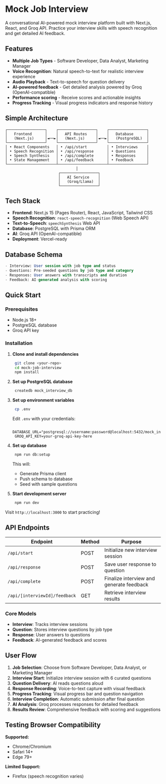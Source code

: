 # Mock Job Interview

A conversational AI-powered mock interview platform built with Next.js, React, and Groq API. Practice your interview skills with speech recognition and get detailed AI feedback.

## Features

- **Multiple Job Types** - Software Developer, Data Analyst, Marketing Manager
- **Voice Recognition**: Natural speech-to-text for realistic interview experience
- **Audio Playback** - Text-to-speech for question delivery
- **AI-powered feedback** - Get detailed analysis powered by Groq (OpenAI-compatible)
- **Performance scoring** - Receive scores and actionable insights
- **Progress Tracking** - Visual progress indicators and response history

## Simple Architecture

```
┌─────────────────┐    ┌─────────────────┐    ┌─────────────────┐
│   Frontend      │    │   API Routes    │    │   Database      │
│   (Next.js)     │◄──►│   (Next.js)     │◄──►│   (PostgreSQL)  │
└─────────────────┘    └─────────────────┘    └─────────────────┘
│ • React Components   │ • /api/start         │ • Interviews    │
│ • Speech Recognition │ • /api/response      │ • Questions     │
│ • Speech Synthesis   │ • /api/complete      │ • Responses     │
│ • State Management   │ • /api/feedback      │ • Feedback      │
└──────────────────────┴──────────────────────┴─────────────────┘
                                │
                        ┌─────────────────┐
                        │   AI Service    │
                        │   (Groq/Llama)  │
                        └─────────────────┘
```

## Tech Stack

- **Frontend**: Next.js 15 (Pages Router), React, JavaScript, Tailwind CSS
- **Speech Recognition**: `react-speech-recognition` (Web Speech API)
- **Text-to-Speech**: `speechSynthesis` Web API
- **Database**: PostgreSQL with Prisma ORM
- **AI**: Groq API (OpenAI-compatible)
- **Deployment**: Vercel-ready

## Database Schema

```sql
- Interview: User session with job type and status
- Questions: Pre-seeded questions by job type and category
- Responses: User answers with transcripts and duration
- Feedback: AI-generated analysis with scoring
```

## Quick Start

### Prerequisites

- Node.js 18+ 
- PostgreSQL database
- Groq API key

### Installation

1. **Clone and install dependencies**
   ```bash
    git clone <your-repo>
    cd mock-job-interview
    npm install
   ```

2. **Set up PostgreSQL database**
   ```bash
    createdb mock_interview_db
   ```

3. **Set up environment variables**
   ```bash
    cp .env
   ```

   Edit `.env` with your credentials:
   ```env
    DATABASE_URL="postgresql://username:password@localhost:5432/mock_interview_db"
    GROQ_API_KEY=your-groq-api-key-here
   ```

4. **Set up database**
   ```bash
    npm run db:setup 
   ```

   This will:
   - Generate Prisma client
   - Push schema to database
   - Seed with sample questions

5. **Start development server**
   ```bash
    npm run dev
   ```

Visit `http://localhost:3000` to start practicing!

## API Endpoints

| Endpoint | Method | Purpose |
|----------|--------|---------|
| `/api/start` | POST | Initialize new interview session |
| `/api/response` | POST | Save user response to question |
| `/api/complete` | POST | Finalize interview and generate feedback |
| `/api/[interviewId]/feedback` | GET | Retrieve interview results |

### Core Models

- **Interview**: Tracks interview sessions
- **Question**: Stores interview questions by job type
- **Response**: User answers to questions
- **Feedback**: AI-generated feedback and scores

## User Flow

1. **Job Selection**: Choose from Software Developer, Data Analyst, or Marketing Manager
2. **Interview Start**: Initialize interview session with 6 curated questions
3. **Question Delivery**: AI reads questions aloud
4. **Response Recording**: Voice-to-text capture with visual feedback
5. **Progress Tracking**: Visual progress bar and question navigation
6. **Interview Completion**: Automatic submission after final question
7. **AI Analysis**: Groq processes responses for detailed feedback
8. **Results Review**: Comprehensive feedback with scoring and suggestions

## Testing Browser Compatibility

**Supported:**
- Chrome/Chromium
- Safari 14+
- Edge 79+

**Limited Support:**
- Firefox (speech recognition varies)
